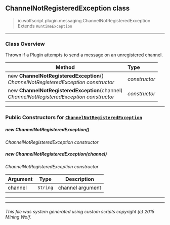 ## ChannelNotRegisteredException __class__

>io.wolfscript.plugin.messaging.ChannelNotRegisteredException
>Extends `RuntimeException`

---

### Class Overview

Thrown if a Plugin attempts to send a message on an unregistered channel.

Method | Type   
--- | :--- 
new __ChannelNotRegisteredException__() <br> _ChannelNotRegisteredException constructor_ | _constructor_
new __ChannelNotRegisteredException__(channel) <br> _ChannelNotRegisteredException constructor_ | _constructor_



---

### Public Constructors for [`ChannelNotRegisteredException`](ChannelNotRegisteredException.md)

##### <a id='channelnotregisteredexception'></a>new __ChannelNotRegisteredException__() 

_ChannelNotRegisteredException constructor_


##### <a id='channelnotregisteredexception'></a>new __ChannelNotRegisteredException__(channel) 

_ChannelNotRegisteredException constructor_

Argument | Type | Description  
--- | --- | --- 
channel | `String` | channel argument

---
---


###### This file was system generated using custom scripts copyright (c) 2015 Mining Wolf.
	

